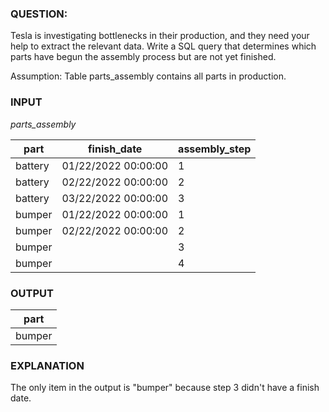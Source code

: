 ### QUESTION:

Tesla is investigating bottlenecks in their production, and they need your help to extract the relevant data. Write a SQL query that determines which parts have begun the assembly process but are not yet finished.

Assumption: Table parts_assembly contains all parts in production.

### INPUT

*parts_assembly*

part |	finish_date	|assembly_step|
---|---|---|
battery|	01/22/2022 00:00:00|	1
battery|	02/22/2022 00:00:00	|2
battery	|03/22/2022 00:00:00	|3
bumper	|01/22/2022 00:00:00	|1
bumper	|02/22/2022 00:00:00	|2
bumper	|                    	|3
bumper		|                   |4

### OUTPUT

part|
---|
bumper|

### EXPLANATION
The only item in the output is "bumper" because step 3 didn't have a finish date.

